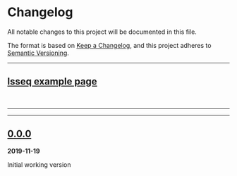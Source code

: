 # Changelog
All notable changes to this project will be documented in this file.

The format is based on [Keep a Changelog](https://keepachangelog.com/en/1.0.0/),
and this project adheres to [Semantic Versioning](https://semver.org/spec/v2.0.0.html).

--------------------------------------------------------------------------------

[lsseq example page](https://github.com/uncojohnco/eg--lsseq)
--------------------------------------------------------------------------------

<br>

<!-- CHANGE TEMPLATE - BEGIN --

## [0.0.0](https://github.com/uncojohnco/eg--lsseq/releases/tag/v{{RELEASE}})
**2020-MM-DD (Unreleased)**


| | |
| ------ | ------ |
| Issues    | [#{{ISSUE_ID}}](https://github.com/uncojohnco/eg--lsseq/issues/{{ISSUE_ID}}) |
| MRs       | [#{{MERGE_REQUEST_ID}}](https://github.com/uncojohnco/eg--lsseq/pulls/{{MERGE_REQUEST_ID}}) |

### Added
-

### Changed
-

### Fixed
-

<!-- END CHANGE [0.0.0] -->


<!-- CHANGE TEMPLATE - END -->


--------------------------------------------------------------------------------
<!-- CHANGE LOGS BELOW THIS LINE -->
--------------------------------------------------------------------------------


## [0.0.0](https://github.com/uncojohnco/eg--lsseq/releases/tag/v0.0.0)
**2019-11-19**


Initial working version


<!-- END CHANGE [0.0.0] -->
